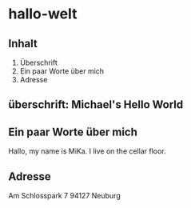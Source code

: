 # hallo-welt
## Inhalt
1. Überschrift
2. Ein paar Worte über mich
3. Adresse
## überschrift: Michael's Hello World
## Ein paar Worte über mich
Hallo, my name is MiKa. I live on the cellar floor.
## Adresse
Am Schlosspark 7
94127 Neuburg
